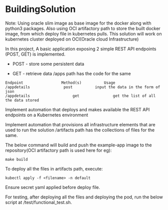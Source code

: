 # BuildingSolution

Note: Using oracle slim image as base image for the docker along with python3 packages.
Also using OCI artifactory path to store the built docker image, from which deploy file in kubernetes pulls.
This solution will work on kubernetes cluster deployed on OCI(Oracle cloud Infrastructure)

In this project, A basic application exposing 2 simple REST API endpoints (POST, GET) is implemented.

  - POST - store some persistent data

  - GET - retrieve data
/apps path has the code for the same

```
Endpoint	             Method(s)	        Usage
/appdetails	              post	        input the data in the form of json
/appdetails                   get               get the list of all the data stored
```


Implement automation that deploys and makes available the REST API endpoints on a Kubernetes environment

Implement automation that provisions all infrastructure elements that are used to run the solution
/artifacts path has the collections of files for the same.


The below command will build and push the example-app image to the repository(OCI artifactory path is used here for eg):
```
make build
```

To deploy all the files in artifacts path, execute:
```
kubectl apply -f <filename> -n default
```
Ensure secret yaml applied before deploy file.

For testing, after deploying all the files and deploying the pod, run the below script at /test/functional_test.sh.

